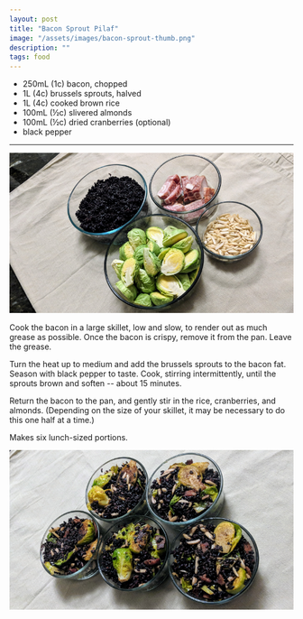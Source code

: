 ```yaml
---
layout: post
title: "Bacon Sprout Pilaf"
image: "/assets/images/bacon-sprout-thumb.png"
description: ""
tags: food
---
```


- 250mL (1c) bacon, chopped
- 1L (4c) brussels sprouts, halved
- 1L (4c) cooked brown rice
- 100mL (½c) slivered almonds
- 100mL (½c) dried cranberries (optional)
- black pepper

---

![Bacon Sprout Pilaf Ingredients](/assets/images/bacon-sprout-ingredients-16x9.png)

Cook the bacon in a large skillet, low and slow, to render out as much grease as possible. Once the bacon is crispy, remove it from the pan. Leave the grease.

Turn the heat up to medium and add the brussels sprouts to the bacon fat. Season with black pepper to taste. Cook, stirring intermittently, until the sprouts brown and soften -- about 15 minutes.

Return the bacon to the pan, and gently stir in the rice, cranberries, and almonds. (Depending on the size of your skillet, it may be necessary to do this one half at a time.)

Makes six lunch-sized portions.

![Bacon Sprout Pilaf](/assets/images/bacon-sprout-pilaf-16x9.png)
